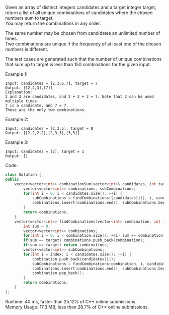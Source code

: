 Given an array of distinct integers candidates and a target integer target, return a list of all unique combinations of candidates where the chosen numbers sum to target.  
You may return the combinations in any order.

The same number may be chosen from candidates an unlimited number of times.  
Two combinations are unique if the frequency of at least one of the chosen numbers is different.  

The test cases are generated such that the number of unique combinations that sum up to target is less than 150 combinations for the given input.  

Example 1:  
```
Input: candidates = [2,3,6,7], target = 7
Output: [[2,2,3],[7]]
Explanation:
2 and 3 are candidates, and 2 + 2 + 3 = 7. Note that 2 can be used multiple times.
7 is a candidate, and 7 = 7.
These are the only two combinations.
```

Example 2:  
```
Input: candidates = [2,3,5], target = 8
Output: [[2,2,2,2],[2,3,3],[3,5]]
```

Example 3:  
```
Input: candidates = [2], target = 1
Output: []
```

Code:  
```c++
class Solution {
public:
    vector<vector<int>> combinationSum(vector<int>& candidates, int target) {
        vector<vector<int>> combinations, subCombinations;
        for(int i = 0; i < candidates.size(); ++i) {
            subCombinations = findCombinations({candidates[i]}, i, candidates, target);
            combinations.insert(combinations.end(), subCombinations.begin(), subCombinations.end());
        }
        return combinations;
    }
    vector<vector<int>> findCombinations(vector<int> combination, int index, vector<int>& candidates, int target) {
        int sum = 0;
        vector<vector<int>> combinations;
        for(int i = 0; i < combination.size(); ++i) sum += combination[i];
        if(sum == target) combinations.push_back(combination);
        if(sum >= target) return combinations; 
        vector<vector<int>> subCombinations;
        for(int i = index; i < candidates.size(); ++i) {
            combination.push_back(candidates[i]);
            subCombinations = findCombinations(combination, i, candidates, target);
            combinations.insert(combinations.end(), subCombinations.begin(), subCombinations.end());
            combination.pop_back();
        }
        return combinations;
    }
};
```

Runtime: 40 ms, faster than 25.12% of C++ online submissions.  
Memory Usage: 17.3 MB, less than 28.7% of C++ online submissions.
